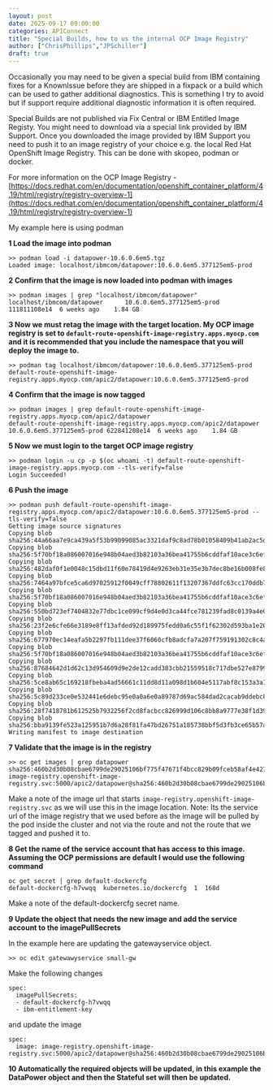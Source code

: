 ```yaml
---
layout: post
date: 2025-09-17 09:00:00
categories: APIConnect
title: "Special Builds, how to us the internal OCP Image Registry"
author: ["ChrisPhillips","JPSchiller"]
draft: true
---
```


Occasionally you may need to be given a special build from IBM containing fixes for a KnownIssue before they are shipped in a fixpack or a build which can be used to gather additional diagnostics. This is something I try to avoid but if support require additional diagnostic information it is often required.

<!--more-->

Special Builds are not published via Fix Central or IBM Entitled Image Registy. You might need to download via a special link provided by IBM Support. Once you downloaded the image provided by IBM Support you need to push it
to an image registry of your choice e.g. the local Red Hat OpenShift Image Registry.  This can be done with skopeo, podman or docker. 

For more information on the OCP Image Registry - [https://docs.redhat.com/en/documentation/openshift_container_platform/4.19/html/registry/registry-overview-1](https://docs.redhat.com/en/documentation/openshift_container_platform/4.19/html/registry/registry-overview-1)

My example here is using podman

**1 Load the image into podman**

```
>> podman load -i datapower-10.6.0.6em5.tgz
Loaded image: localhost/ibmcom/datapower:10.6.0.6em5.377125em5-prod
```

**2 Confirm that the image is now loaded into podman with images**

```
>> podman images | grep "localhost/ibmcom/datapower"
localhost/ibmcom/datapower      10.6.0.6em5.377125em5-prod 111811108e14  6 weeks ago    1.84 GB
```

**3 Now we must retag the image with the target location. My OCP image registry is set to `default-route-openshift-image-registry.apps.myocp.com` and it is recommended that you include the namespace that you will deploy the image to.**

```
>> podman tag localhost/ibmcom/datapower:10.6.0.6em5.377125em5-prod  default-route-openshift-image-registry.apps.myocp.com/apic2/datapower:10.6.0.6em5.377125em5-prod
```

**4 Confirm that the image is now tagged**

```
>> podman images | grep default-route-openshift-image-registry.apps.myocp.com/apic2/datapower     
default-route-openshift-image-registry.apps.myocp.com/apic2/datapower   10.6.0.6em5.377125em5-prod 622841208e14  6 weeks ago    1.84 GB
```

**5 Now we must login to the target OCP image registry**

```
>> podman login -u cp -p $(oc whoami -t) default-route-openshift-image-registry.apps.myocp.com --tls-verify=false
Login Succeeded!
```

**6 Push the image**

```
>> podman push default-route-openshift-image-registry.apps.myocp.com/apic2/datapower:10.6.0.6em5.377125em5-prod --tls-verify=false
Getting image source signatures
Copying blob sha256:44a66aa7e9ca439a5f53b99099085ac3321daf9c8ad78b01058409b41ab2ac5d
Copying blob sha256:5f70bf18a086007016e948b04aed3b82103a36bea41755b6cddfaf10ace3c6ef
Copying blob sha256:482daf0f1e0048c15dbd11f60e78419d4e9263eb31e35e3b7dec8be16b008fe8
Copying blob sha256:7464a97bfce5ca6d97025912f0049cff78802611f13207367ddfc63cc170ddb7
Copying blob sha256:5f70bf18a086007016e948b04aed3b82103a36bea41755b6cddfaf10ace3c6ef
Copying blob sha256:550bd723ef7404832e77dbc1ce099cf9d4e0d3ca44fce781239fad8c0139a4e0
Copying blob sha256:23f2e6cfe66e3189e8ff13afded92d189975fedd0a6c55f1f62302d593ba1e20
Copying blob sha256:677970ec14eafa5b2297fb111dee37f6060cfb8adcfa7a207f759191302c8c4a
Copying blob sha256:5f70bf18a086007016e948b04aed3b82103a36bea41755b6cddfaf10ace3c6ef
Copying blob sha256:87684642d1d62c13d954609d9e2de12cadd383cbb21559518c717dbe527e8799
Copying blob sha256:5ce8ab65c169218fbeba4ad56661c11dd8d11a098d1b604e5117abf8c153a3a7
Copying blob sha256:5c89d233ce0e532441e6debc95e0a0a6e0a89787d69ac584dad2cacab9ddebc8
Copying blob sha256:28f7418781b612525b7932256f2cd8facbcc826999d106c8bb8a9777e38f1d39
Copying blob sha256:bba9139fe523a125951b7d6a28f81fa47bd26751a185738bbf5d3fb3ce65b57a
Writing manifest to image destination
```

**7 Validate that the image is in the registry**

```
>> oc get images | grep datapower
sha256:460b2d30b08cbae6799de29025106bf775f47671f4bcc829b09fceb58af4e427   image-registry.openshift-image-registry.svc:5000/apic2/datapower@sha256:460b2d30b08cbae6799de29025106bf775f47671f4bcc829b09fceb58af4e427
```

Make a note of the image url that starts `image-registry.openshift-image-registry.svc` as we will use this in the image location. Note: Its the service url of the image registry that we used before as the image will be pulled by the pod inside the cluster and not via the route and not the route that we tagged and pushed it to. 

**8 Get the name of the service account that has access to this image. Assuming the OCP permissions are default I would use the following command**

```
oc get secret | grep default-dockercfg
default-dockercfg-h7vwqq  kubernetes.io/dockercfg  1  168d
```

Make a note of the default-dockercfg secret name.

**9  Update the object that needs the new  image and add the service account to the imagePullSecrets**

In the example here are updating the gatewayservice object.

```
>> oc edit gatewawyservice small-gw
```
Make the following changes

```
spec:
  imagePullSecrets:
  - default-dockercfg-h7vwqq    
  - ibm-entitlement-key
```
and update the image

```
spec:
  image: image-registry.openshift-image-registry.svc:5000/apic2/datapower@sha256:460b2d30b08cbae6799de29025106bf775f47671f4bcc829b09fceb58af4e42
```

**10 Automatically the required objects will be updated, in this example the DataPower object and then the Stateful set will then be updated.**